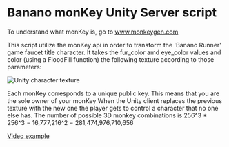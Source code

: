 # Banano monKey Unity Server script

To understand what monKey is, go to www.monkeygen.com

This script utilize the monKey api in order to transform the 'Banano Runner' game faucet title character.
It takes the fur_color amd eye_color values and color (using a FloodFill function) the following texture according to those parameters:

![Unity character texture](https://i.imgur.com/sAFXZq9.png)

Each monKey corresponds to a unique public key. This means that you are the sole owner of your monKey
When the Unity client replaces the previous texture with the new one the player gets to control a character that no one else has.
The number of possible 3D monkey combinations is 256^3 * 256^3 = 16,777,216^2 = 281,474,976,710,656

[Video example](https://www.youtube.com/watch?v=u20Yzu5T3Ao)

